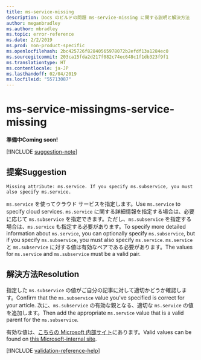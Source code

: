 ```yaml
---
title: ms-service-missing
description: Docs のビルドの問題 ms-service-missing に関する説明と解決方法
author: meganbradley
ms.author: mbradley
ms.topic: error-reference
ms.date: 2/2/2019
ms.prod: non-product-specific
ms.openlocfilehash: 2bc425726f82840565978072b2efdf13a1284ec0
ms.sourcegitcommit: 203ca15fda2d217f082c74ec648c1f1db323f9f1
ms.translationtype: HT
ms.contentlocale: ja-JP
ms.lasthandoff: 02/04/2019
ms.locfileid: "55713087"
---
```

# <a name="ms-service-missing"></a><span data-ttu-id="fe3a6-103">ms-service-missing</span><span class="sxs-lookup"><span data-stu-id="fe3a6-103">ms-service-missing</span></span>

<span data-ttu-id="fe3a6-104">**準備中**</span><span class="sxs-lookup"><span data-stu-id="fe3a6-104">**Coming soon!**</span></span>

[!INCLUDE [suggestion-note](includes/suggestion-note.md)]

## <a name="suggestion"></a><span data-ttu-id="fe3a6-105">提案</span><span class="sxs-lookup"><span data-stu-id="fe3a6-105">Suggestion</span></span>

`Missing attribute: ms.service. If you specify ms.subservice, you must also specify ms.service.`

<span data-ttu-id="fe3a6-106">`ms.service` を使ってクラウド サービスを指定します。</span><span class="sxs-lookup"><span data-stu-id="fe3a6-106">Use `ms.service` to specify cloud services.</span></span> <span data-ttu-id="fe3a6-107">`ms.service` に関する詳細情報を指定する場合は、必要に応じて `ms.subservice` を指定できます。ただし、`ms.subservice` を指定する場合は、`ms.service` も指定する必要があります。</span><span class="sxs-lookup"><span data-stu-id="fe3a6-107">To specify more detailed information about `ms.service`, you can optionally specify `ms.subservice`, but if you specify `ms.subservice`, you must also specify `ms.service`.</span></span> <span data-ttu-id="fe3a6-108">`ms.service` と `ms.subservice` に対する値は有効なペアである必要があります。</span><span class="sxs-lookup"><span data-stu-id="fe3a6-108">The values for `ms.service` and `ms.subservice` must be a valid pair.</span></span>

## <a name="resolution"></a><span data-ttu-id="fe3a6-109">解決方法</span><span class="sxs-lookup"><span data-stu-id="fe3a6-109">Resolution</span></span>

<span data-ttu-id="fe3a6-110">指定した `ms.subservice` の値がご自分の記事に対して適切かどうか確認します。</span><span class="sxs-lookup"><span data-stu-id="fe3a6-110">Confirm that the `ms.subservice` value you've specified is correct for your article.</span></span> <span data-ttu-id="fe3a6-111">次に、`ms.subservice` の有効な親となる、適切な `ms.service` の値を追加します。</span><span class="sxs-lookup"><span data-stu-id="fe3a6-111">Then add the appropriate `ms.service` value that is a valid parent for the `ms.subservice`.</span></span>

<span data-ttu-id="fe3a6-112">有効な値は、[こちらの Microsoft 内部サイト](https://docsmetadatatool.azurewebsites.net/whitelists)にあります。</span><span class="sxs-lookup"><span data-stu-id="fe3a6-112">Valid values can be found on [this Microsoft-internal site](https://docsmetadatatool.azurewebsites.net/whitelists).</span></span>

<!--make sure to add this file to your includes folder and verify the path-->
[!INCLUDE [validation-reference-help](includes/validation-reference-help.md)]
